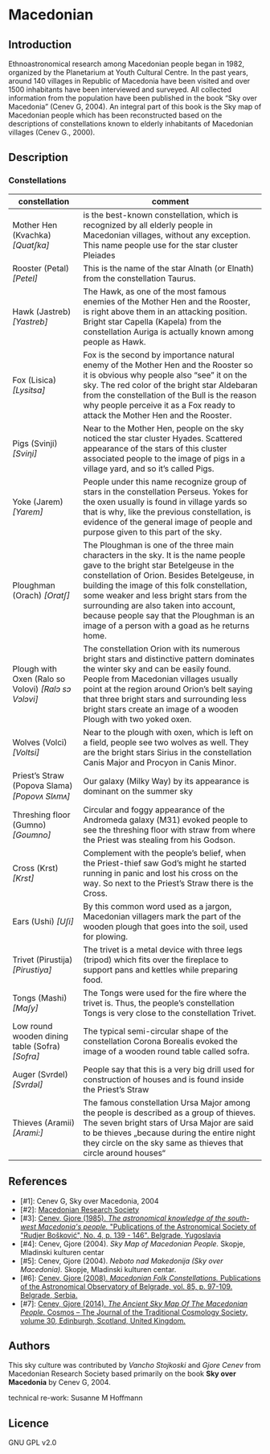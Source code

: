 # Macedonian

## Introduction

Ethnoastronomical research among Macedonian people began in 1982, organized by the Planetarium at Youth Cultural Centre. In the past years, around 140 villages in Republic of Macedonia have been visited and over 1500 inhabitants have been interviewed and surveyed. All collected information from the population have been published in the book “Sky over Macedonia” (Cenev G, 2004). An integral part of this book is the Sky map of Macedonian people which has been reconstructed based on the descriptions of constellations known to elderly inhabitants of Macedonian villages (Cenev G., 2000).

## Description

### Constellations

|constellation | comment |
|-------|--------------|
| Mother Hen (Kvachka) _[Quatʃka]_ | is the best-known constellation, which is recognized by all elderly people in Macedonian villages, without any exception. This name people use for the star cluster Pleiades |
| Rooster (Petal) _[Petel]_ | This is the name of the star Alnath (or Elnath) from the constellation Taurus. |
| Hawk (Јastreb) _[Yastreb]_ | The Hawk, as one of the most famous enemies of the Mother Hen and the Rooster, is right above them in an attacking position.  Bright star Capella (Kapela) from the constellation Auriga is actually known among people as Hawk. |
| Fox (Lisica) _[Lysitsa]_ |  Fox is the second by importance natural enemy of the Mother Hen and the Rooster so it is obvious why people also “see” it on the sky.  The red color of the bright star Aldebaran from the constellation of the Bull is the reason why people perceive it as a Fox ready to attack the Mother Hen and the Rooster. |
| Pigs (Svinji) _[Sviƞi]_ | Near to the Mother Hen, people on the sky noticed the star cluster Hyades. Scattered appearance of the stars of this cluster associated people to the image of pigs in a village yard, and so it’s called Pigs. |
| Yoke (Jarem) _[Yarem]_ | People under this name recognize group of stars in the constellation Perseus. Yokes for the oxen usually is found in village yards so that is why, like the previous constellation, is evidence of the general image of people and purpose given to this part of the sky. |
| Ploughman (Orach) _[Oratʃ]_ | The Ploughman is one of the three main characters in the sky. It is the name people gave to the bright star Betelgeuse in the constellation of Orion. Besides Betelgeuse, in building the image of this folk constellation,  some weaker and less bright stars from the surrounding are also taken into account, because people say that the Ploughman is an image of a person with a goad as he returns home. |
| Plough with Oxen (Ralo so Volovi) _[Ralɔ sɔ Vɔlɔvi]_ | The constellation Orion with its numerous bright stars and distinctive pattern dominates the winter sky and can be easily found. People from Macedonian villages usually point at the region around Orion’s belt saying that three bright stars and surrounding less bright stars create an image of a wooden Plough with two yoked oxen. |
| Wolves (Volci) _[Voltsi]_ |  Near to the plough with oxen, which is left on a field, people see two wolves as well. They are the bright stars Sirius in the constellation Canis Major and Procyon in Canis Minor. |
| Priest’s Straw (Popova Slama) _[Popovᴧ Slᴧmᴧ]_ |  Our galaxy (Milky Way) by its appearance is dominant on the summer sky  |
| Threshing floor (Gumno) _[Goumno]_ |  Circular and foggy appearance of the Andromeda galaxy (М31) evoked people to see the threshing floor with straw from where the Priest was stealing from his Godson. |
| Cross (Krst) _[Krst]_ | Complement with the people’s belief, when the Priest-thief saw God’s might he started running in panic and lost his cross on the way. So next to the Priest’s Straw there is the Cross. |
| Ears (Ushi) _[Uʃi]_ | By this common word used as a jargon, Macedonian villagers mark the part of the wooden plough that goes into the soil, used for plowing.  |
| Trivet (Pirustija) _[Pirustiya]_ | The trivet is a metal device with three legs (tripod) which fits over the fireplace to support pans and kettles while preparing food. |
| Tongs (Mashi) _[Maʃy]_ | The Tongs were used for the fire where the trivet is. Thus, the people’s constellation Tongs is very close to the constellation Trivet. |
| Low round wooden dining table (Sofra) _[Sofra]_ | The typical semi-circular shape of the constellation Corona Borealis evoked the image of a wooden round table called sofra. |
| Auger (Svrdel) _[Svrdǝl]_ | People say that this is a very big drill used for construction of houses and is found inside the Priest’s Straw |
| Thieves (Aramii) _[Arami:]_ | The famous constellation Ursa Major among the people is described as a group of thieves. The seven bright stars of Ursa Major are said to be thieves „because during the entire night they circle on the sky same as thieves that circle around houses“ |


## References

 - [#1]: Cenev G, Sky over Macedonia, 2004
 - [#2]: [Macedonian Research Society](http://mid.org.mk/ethnoastronomy/)
 - [#3]: [Cenev, Gjore (1985). _The astronomical knowledge of the south-west Macedonia's people._ "Publications of the Astronomical Society of "Rudjer Bošković", No. 4, p. 139 - 146". Belgrade, Yugoslavia](http://adsabs.harvard.edu/abs/1985PASRB...4..139C)
 - [#4]: Cenev, Gjore (2004). _Sky Map of Macedonian People._ Skopje, Mladinski kulturen centar
 - [#5]: Cenev, Gjore (2004). _Neboto nad Makedonija (Sky over Macedonia)._ Skopje, Mladinski kulturen centar.
 - [#6]: [Cenev, Gjore (2008). _Macedonian Folk Constellations._ Publications of the Astronomical Observatory of Belgrade, vol. 85, p. 97-109. Belgrade, Serbia.](http://adsabs.harvard.edu/abs/2008POBeo..85...97C)
 - [#7]: [Cenev, Gjore (2014). _The Ancient Sky Map Of The Macedonian People._ Cosmos – The Journal of the Traditional Cosmology Society, volume 30, Edinburgh, Scotland, United Kingdom.](http://www.academia.edu/18707131/The_Ancient_Sky_Map_Of_The_Macedonian_People)

## Authors

This sky culture was contributed by _Vancho Stojkoski_ and _Gjore Cenev_ from Macedonian Research Society based primarily on the book __Sky over Macedonia__ by Cenev G, 2004.

technical re-work: Susanne M Hoffmann

## Licence

GNU GPL v2.0
